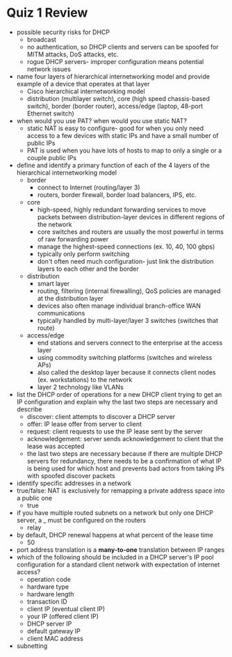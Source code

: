 # Quiz 1 Review

* possible security risks for DHCP
  * broadcast
  * no authentication, so DHCP clients and servers can be spoofed for MITM attacks, DoS attacks, etc.
  * rogue DHCP servers- improper configuration means potential network issues
* name four layers of hierarchical internetworking model and provide example of a device that operates at that layer
  * Cisco hierarchical internetworking model
  * distribution (multilayer switch), core (high speed chassis-based switch), border (border router), access/edge (laptop, 48-port Ethernet switch)
* when would you use PAT? when would you use static NAT?
  * static NAT is easy to configure- good for when you only need access to a few devices with static IPs and have a small number of public IPs
  * PAT is used when you have lots of hosts to map to only a single or a couple public IPs
* define and identify a primary function of each of the 4 layers of the hierarchical internetworking model
  * border
    * connect to Internet (routing/layer 3)
    * routers, border firewall, border load balancers, IPS, etc.
  * core
    * high-speed, highly redundant forwarding services to move packets between distribution-layer devices in different regions of the network
    * core switches and routers are usually the most powerful in terms of raw forwarding power
    * manage the highest-speed connections (ex. 10, 40, 100 gbps)
    * typically only perform switching
    * don't often need much configuration- just link the distribution layers to each other and the border
  * distribution
    * smart layer
    * routing, filtering (internal firewalling), QoS policies are managed at the distribution layer
    * devices also often manage individual branch-office WAN communications
    * typically handled by multi-layer/layer 3 switches (switches that route)
  * access/edge
    * end stations and servers connect to the enterprise at the access layer
    * using commodity switching platforms (switches and wireless APs)
    * also called the desktop layer because it connects client nodes (ex. workstations) to the network
    * layer 2 technology like VLANs
* list the DHCP order of operations for a new DHCP client trying to get an IP configuration and explain why the last two steps are necessary and describe
  * discover: client attempts to discover a DHCP server
  * offer: IP lease offer from server to client
  * request: client requests to use the IP lease sent by the server
  * acknowledgement: server sends acknowledgement to client that the lease was accepted
  * the last two steps are necessary because if there are multiple DHCP servers for redundancy, there needs to be a confirmation of what IP is being used for which host and prevents bad actors from taking IPs with spoofed discover packets
* identify specific addresses in a network
* true/false: NAT is exclusively for remapping a private address space into a public one
  * true
* if you have multiple routed subnets on a network but only one DHCP server, a \_ must be configured on the routers
  * relay
* by default, DHCP renewal happens at what percent of the lease time
  * 50
* port address translation is a **many-to-one** translation between IP ranges
* which of the following should be included in a DHCP server's IP pool configuration for a standard client network with expectation of internet access?
  * operation code
  * hardware type
  * hardware length
  * transaction ID
  * client IP (eventual client IP)
  * your IP (offered client IP)
  * DHCP server IP
  * default gateway IP
  * client MAC address
* subnetting
